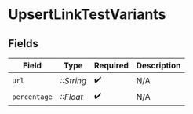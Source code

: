 # UpsertLinkTestVariants


## Fields

| Field              | Type               | Required           | Description        |
| ------------------ | ------------------ | ------------------ | ------------------ |
| `url`              | *::String*         | :heavy_check_mark: | N/A                |
| `percentage`       | *::Float*          | :heavy_check_mark: | N/A                |